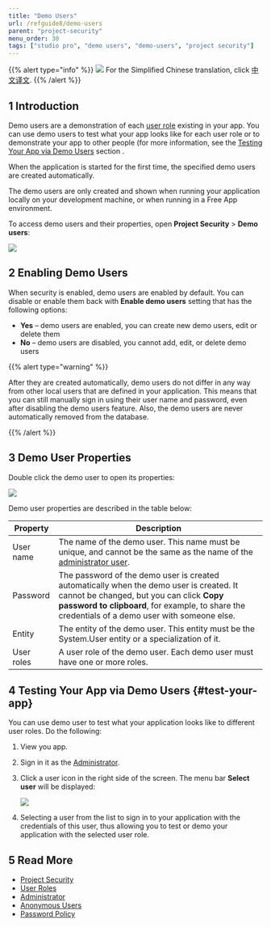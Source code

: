 ```yaml
---
title: "Demo Users"
url: /refguide8/demo-users
parent: "project-security"
menu_order: 30
tags: ["studio pro", "demo users", "demo-users", "project security"]
---
```


{{% alert type="info" %}}
<img src="attachments/chinese-translation/china.png" style="display: inline-block; margin: 0" /> For the Simplified Chinese translation, click [中文译文](https://cdn.mendix.tencent-cloud.com/documentation/refguide8/demo-users.pdf).
{{% /alert %}}

## 1 Introduction

Demo users are a demonstration of each [user role](user-roles) existing in your app. You can use demo users to test what your app looks like for each user role or to demonstrate your app to other people (for more information, see the [Testing Your App via Demo Users](#test-your-app) section . 

When the application is started for the first time, the specified demo users are created automatically.

The demo users are only created and shown when running your application locally on your development machine, or when running in a Free App environment.

To access demo users and their properties, open **Project Security** > **Demo users**:

![](attachments/demo-users/demo-users-tab.png)

## 2 Enabling Demo Users

When security is enabled, demo users are enabled by default. You can disable or enable them back with **Enable demo users** setting that has the following options:

* **Yes** – demo users are enabled, you can create new demo users, edit or delete them
* **No** – demo users are disabled, you cannot add, edit, or delete demo users

{{% alert type="warning" %}}

After they are created automatically, demo users do not differ in any way from other local users that are defined in your application. This means that you can still manually sign in using their user name and password, even after disabling the demo users feature. Also, the demo users are never automatically removed from the database.

{{% /alert %}}

## 3 Demo User Properties

Double click the demo user to open its properties:

![](attachments/demo-users/demo-user-properties.png)

Demo user properties are described in the table below:

| Property   | Description                                                  |
| ---------- | ------------------------------------------------------------ |
| User name  | The name of the demo user. This name must be unique, and cannot be the same as the name of the [administrator user](administrator). |
| Password   | The password of the demo user is created automatically when the demo user is created. It cannot be changed, but you can click **Copy password to clipboard**, for example, to share the credentials of a demo user with someone else. |
| Entity     | The entity of the demo user. This entity must be the System.User entity or a specialization of it. |
| User roles | A user role of the demo user. Each demo user must have one or more roles. |

## 4 Testing Your App via Demo Users {#test-your-app}

You can use demo user to test what your application looks like to different user roles. Do the following:

1. View you app.
2. Sign in it as the [Administrator](administrator).
3.  Click a user icon in the right side of the screen. The menu bar **Select user** will be displayed: 

	![](attachments/demo-users/demo-users-example.png)
	
4. Selecting a user from the list to sign in to your application with the credentials of this user, thus allowing you to test or demo your application with the selected user role.

## 5 Read More

* [Project Security](project-security)
* [User Roles](user-roles)
* [Administrator](administrator)
* [Anonymous Users](anonymous-users)
* [Password Policy](password-policy)
